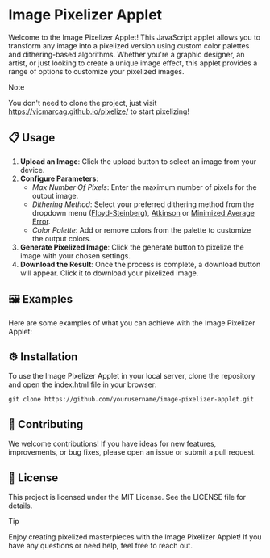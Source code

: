 
# Image Pixelizer Applet
Welcome to the Image Pixelizer Applet! This JavaScript applet allows you to transform any image into a pixelized version using custom color palettes and dithering-based algorithms. Whether you're a graphic designer, an artist, or just looking to create a unique image effect, this applet provides a range of options to customize your pixelized images.

> [!NOTE]
> You don't need to clone the project, just visit https://vicmarcag.github.io/pixelize/ to start pixelizing!

## 📋 Usage
1. **Upload an Image**: Click the upload button to select an image from your device.
2. **Configure Parameters**:
   - *Max Number Of Pixels*: Enter the maximum number of pixels for the output image.
   - *Dithering Method*: Select your preferred dithering method from the dropdown menu ([Floyd-Steinberg](https://en.wikipedia.org/wiki/Floyd%E2%80%93Steinberg_dithering)), [Atkinson](https://en.wikipedia.org/wiki/Atkinson_dithering) or [Minimized Average Error](https://en.wikipedia.org/wiki/Error_diffusion#minimized_average_error).
   - *Color Palette*: Add or remove colors from the palette to customize the output colors.
3. **Generate Pixelized Image**: Click the generate button to pixelize the image with your chosen settings.
4. **Download the Result**: Once the process is complete, a download button will appear. Click it to download your pixelized image.

## 🖼️ Examples
Here are some examples of what you can achieve with the Image Pixelizer Applet:

## ⚙️ Installation
To use the Image Pixelizer Applet in your local server, clone the repository and open the index.html file in your browser:
```
git clone https://github.com/yourusername/image-pixelizer-applet.git
```

## 🤝 Contributing
We welcome contributions! If you have ideas for new features, improvements, or bug fixes, please open an issue or submit a pull request.

## 📜 License
This project is licensed under the MIT License. See the LICENSE file for details.

> [!TIP]
> Enjoy creating pixelized masterpieces with the Image Pixelizer Applet! If you have any questions or need help, feel free to reach out.
